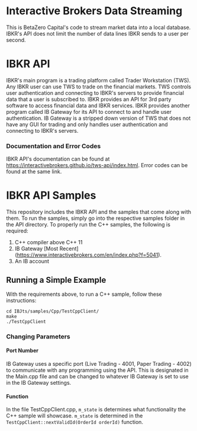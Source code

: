 # Interactive Brokers Data Streaming
This is BetaZero Capital's code to stream market data into a local database. IBKR's API does not limit the number of data lines IBKR sends to a user per second.

# IBKR API
IBKR's main program is a trading platform called Trader Workstation (TWS). Any IBKR user can use TWS to trade on the financial markets. TWS controls user authentication and connecting to IBKR's servers to provide financial data that a user is subscribed to. IBKR provides an API for 3rd party software to access financial data and IBKR services. IBKR provides another program called IB Gateway for its API to connect to and handle user authentication. IB Gateway is a stripped down version of TWS that does not have any GUI for trading and only handles user authentication and connecting to IBKR's servers.
### Documentation and Error Codes
IBKR API's documentation can be found at https://interactivebrokers.github.io/tws-api/index.html. Error codes can be found at the same link.

# IBKR API Samples
This repository includes the IBKR API and the samples that come along with them. To run the samples, simply go into the respective samples folder in the API directory. To properly run the C++ samples, the following is required:
1. C++ compiler above C++ 11
2. IB Gateway [Most Recent] (https://www.interactivebrokers.com/en/index.php?f=5041).
3. An IB account

## Running a Simple Example
With the requirements above, to run a C++ sample, follow these instructions:
```
cd IBJts/samples/Cpp/TestCppClient/
make
./TestCppClient
```
### Changing Parameters
#### Port Number
IB Gateway uses a specific port (Live Trading - 4001, Paper Trading - 4002) to communicate with any programming using the API. This is designated in the Main.cpp file and can be changed to whatever IB Gateway is set to use in the IB Gateway settings.

#### Function
In the file TestCppClient.cpp, `m_state` is determines what functionality the C++ sample will showcase. `m_state` is determined in the `TestCppClient::nextValidId(OrderId orderId)` function.

